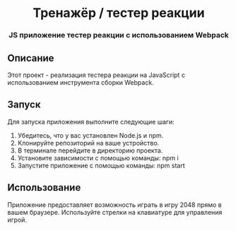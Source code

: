 <h1 align="center">Тренажёр / тестер реакции</h1>



<h3 align="center">JS приложение тестер реакции с использованием Webpack</h3>

## Описание

Этот проект - реализация тестера реакции на JavaScript с использованием инструмента сборки Webpack.

## Запуск

Для запуска приложения выполните следующие шаги:

1. Убедитесь, что у вас установлен Node.js и npm.
2. Клонируйте репозиторий на ваше устройство.
3. В терминале перейдите в директорию проекта.
4. Установите зависимости с помощью команды: npm i
5. Запустите приложение с помощью команды: npm start


## Использование

Приложение предоставляет возможность играть в игру 2048 прямо в вашем браузере. Используйте стрелки на клавиатуре для управления игрой.
